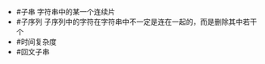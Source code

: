 <!--
 * @LastEditors  : zcc
 * @Date: 2020-01-08 20:03:15
 * @Description: 名词说明
 -->
- #子串 字符串中的某一个连续片
- #子序列 子序列中的字符在字符串中不一定是连在一起的，而是删除其中若干个
- #时间复杂度
- #回文子串 
